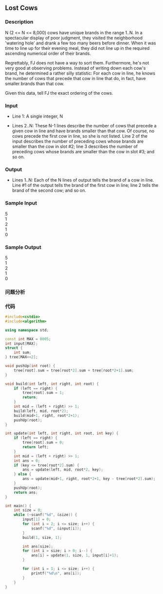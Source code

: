 ## Lost Cows

### Description
N (2 <= N <= 8,000) cows have unique brands in the range 1..N. In a spectacular display of poor judgment, they visited the neighborhood 'watering hole' and drank a few too many beers before dinner. When it was time to line up for their evening meal, they did not line up in the required ascending numerical order of their brands. 

Regrettably, FJ does not have a way to sort them. Furthermore, he's not very good at observing problems. Instead of writing down each cow's brand, he determined a rather silly statistic: For each cow in line, he knows the number of cows that precede that cow in line that do, in fact, have smaller brands than that cow. 

Given this data, tell FJ the exact ordering of the cows.

### Input
* Line 1: A single integer, N 

* Lines 2..N: These N-1 lines describe the number of cows that precede a given cow in line and have brands smaller than that cow. Of course, no cows precede the first cow in line, so she is not listed. Line 2 of the input describes the number of preceding cows whose brands are smaller than the cow in slot #2; line 3 describes the number of preceding cows whose brands are smaller than the cow in slot #3; and so on.

### Output
* Lines 1..N: Each of the N lines of output tells the brand of a cow in line. Line #1 of the output tells the brand of the first cow in line; line 2 tells the brand of the second cow; and so on.

### Sample Input
5  
1  
2  
1  
0  

### Sample Output
5  
1  
2  
1  
0  

### 问题分析

### 代码
```cpp
#include<cstdio>
#include<algorithm>

using namespace std;

const int MAX = 8005;
int input[MAX];
struct {
    int sum;
} tree[MAX<<2];

void pushUp(int root) {
    tree[root].sum = tree[root*2].sum + tree[root*2+1].sum;
}

void build(int left, int right, int root) {
    if (left == right) {
        tree[root].sum = 1;
        return;
    }
    int mid = (left + right) >> 1;
    build(left, mid, root*2);
    build(mid+1, right, root*2+1);
    pushUp(root);
}

int update(int left, int right, int root, int key) {
    if (left == right) {
        tree[root].sum = 0;
        return left;
    }
    int mid = (left + right) >> 1;
    int ans = 0;
    if (key <= tree[root*2].sum) {
        ans = update(left, mid, root*2, key);
    } else {
        ans = update(mid+1, right, root*2+1, key - tree[root*2].sum);
    }
    pushUp(root);
    return ans;
}

int main() {
    int size = 0;
    while (~scanf("%d", &size)) {
        input[1] = 0;
        for (int i = 2; i <= size; i++) {
            scanf("%d", &input[i]);
        }
        build(1, size, 1);

        int ans[size];
        for (int i = size; i > 0; i--) {
            ans[i] = update(1, size, 1, input[i]+1);
        }

        for (int i = 1; i <= size; i++) {
            printf("%d\n", ans[i]);
        }
    }
}
```